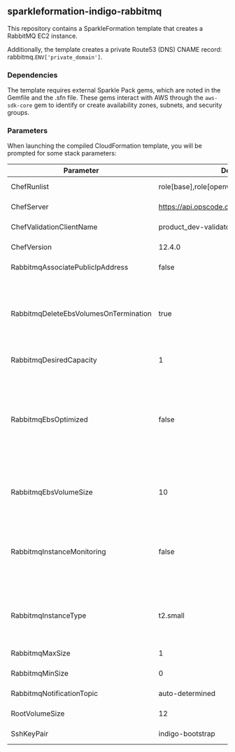 ## sparkleformation-indigo-rabbitmq
This repository contains a SparkleFormation template that creates a RabbitMQ
EC2 instance.

Additionally, the template creates a private Route53 (DNS) CNAME record:
rabbitmq.`ENV['private_domain']`.

### Dependencies

The template requires external Sparkle Pack gems, which are noted in
the Gemfile and the .sfn file.  These gems interact with AWS through the
`aws-sdk-core` gem to identify or create  availability zones, subnets, and 
security groups.

### Parameters

When launching the compiled CloudFormation template, you will be prompted for
some stack parameters:

| Parameter | Default Value | Purpose |
|-----------|---------------|---------|
| ChefRunlist | role[base],role[openvpn_as] | No need to change |
| ChefServer | https://api.opscode.com/organizations/product_dev | No need to change |
| ChefValidationClientName | product_dev-validator | No need to change |
| ChefVersion | 12.4.0 | No need to change |
| RabbitmqAssociatePublicIpAddress | false | No need to change |
| RabbitmqDeleteEbsVolumesOnTermination | true | Set to false if you want the EBS volumes to persist when the instance is terminated |
| RabbitmqDesiredCapacity | 1 | No need to change |
| RabbitmqEbsOptimized| false | Enable EBS optimization for the instance (instance type must be an m3, m4, c3 or c4 type; maybe others) |
| RabbitmqEbsVolumeSize | 10 | Size (in GB) of additional EBS volumes |
| RabbitmqInstanceMonitoring | false | Set to true to enable detailed cloudwatch monitoring (additional costs incurred) |
| RabbitmqInstanceType | t2.small | Increase the instance size for more network throughput |
| RabbitmqMaxSize | 1 | No need to change |
| RabbitmqMinSize | 0 | No need to change |
| RabbitmqNotificationTopic | auto-determined | No need to change |
| RootVolumeSize | 12 | No need to change |
| SshKeyPair | indigo-bootstrap | No need to change |
